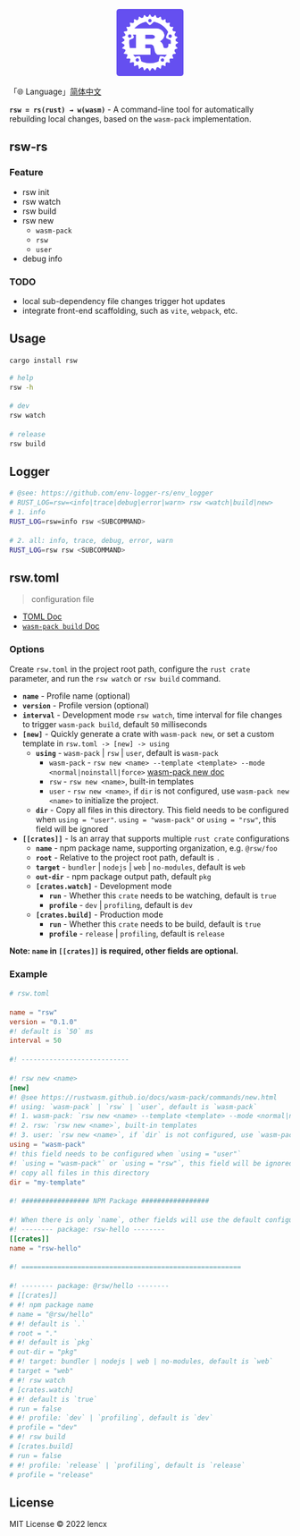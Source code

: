 <p align="center">
  <img src="./rsw.png" width="120">
</p>

「🌐 Language」[简体中文](./README.zh_CN.md)

**`rsw = rs(rust) → w(wasm)`** - A command-line tool for automatically rebuilding local changes, based on the `wasm-pack` implementation.

## rsw-rs

### Feature

- rsw init
- rsw watch
- rsw build
- rsw new
  - `wasm-pack`
  - `rsw`
  - `user`
- debug info

### TODO

- local sub-dependency file changes trigger hot updates
- integrate front-end scaffolding, such as `vite`, `webpack`, etc.

## Usage

```bash
cargo install rsw
```

```bash
# help
rsw -h

# dev
rsw watch

# release
rsw build
```

## Logger

```bash
# @see: https://github.com/env-logger-rs/env_logger
# RUST_LOG=rsw=<info|trace|debug|error|warn> rsw <watch|build|new>
# 1. info
RUST_LOG=rsw=info rsw <SUBCOMMAND>

# 2. all: info, trace, debug, error, warn
RUST_LOG=rsw rsw <SUBCOMMAND>
```

## rsw.toml

> configuration file

- [TOML Doc](https://toml.io/en/)
- [`wasm-pack build` Doc](https://rustwasm.github.io/docs/wasm-pack/commands/build.html)

### Options

Create `rsw.toml` in the project root path, configure the `rust crate` parameter, and run the `rsw watch` or `rsw build` command.

- **`name`** - Profile name (optional)
- **`version`** - Profile version (optional)
- **`interval`** - Development mode `rsw watch`, time interval for file changes to trigger `wasm-pack build`, default `50` milliseconds
- **`[new]`** - Quickly generate a crate with `wasm-pack new`, or set a custom template in `rsw.toml -> [new] -> using`
  - **`using`** - `wasm-pack` | `rsw` | `user`, default is `wasm-pack`
    - `wasm-pack` - `rsw new <name> --template <template> --mode <normal|noinstall|force>` [wasm-pack new doc](https://rustwasm.github.io/docs/wasm-pack/commands/new.html)
    - `rsw` - `rsw new <name>`, built-in templates
    - `user` - `rsw new <name>`, if `dir` is not configured, use `wasm-pack new <name>` to initialize the project.
  - **`dir`** - Copy all files in this directory. This field needs to be configured when `using = "user"`. `using = "wasm-pack"` or `using = "rsw"`, this field will be ignored
- **`[[crates]]`** - Is an array that supports multiple `rust crate` configurations
  - **`name`** - npm package name, supporting organization, e.g. `@rsw/foo`
  - **`root`** - Relative to the project root path, default is `.`
  - **`target`** - `bundler` | `nodejs` | `web` | `no-modules`, default is `web`
  - **`out-dir`** - npm package output path, default `pkg`
  - **`[crates.watch]`** - Development mode
    - **`run`** - Whether this `crate` needs to be watching, default is `true`
    - **`profile`** - `dev` | `profiling`, default is `dev`
  - **`[crates.build]`** - Production mode
    - **`run`** - Whether this `crate` needs to be build, default is `true`
    - **`profile`** - `release` | `profiling`, default is `release`

**Note: `name` in `[[crates]]` is required, other fields are optional.**

### Example

```toml
# rsw.toml

name = "rsw"
version = "0.1.0"
#! default is `50` ms
interval = 50

#! ---------------------------

#! rsw new <name>
[new]
#! @see https://rustwasm.github.io/docs/wasm-pack/commands/new.html
#! using: `wasm-pack` | `rsw` | `user`, default is `wasm-pack`
#! 1. wasm-pack: `rsw new <name> --template <template> --mode <normal|noinstall|force>`
#! 2. rsw: `rsw new <name>`, built-in templates
#! 3. user: `rsw new <name>`, if `dir` is not configured, use `wasm-pack new <name>` to initialize the project
using = "wasm-pack"
#! this field needs to be configured when `using = "user"`
#! `using = "wasm-pack"` or `using = "rsw"`, this field will be ignored
#! copy all files in this directory
dir = "my-template"

#! ################# NPM Package #################

#! When there is only `name`, other fields will use the default configuration
#! -------- package: rsw-hello --------
[[crates]]
name = "rsw-hello"

#! =======================================================

#! -------- package: @rsw/hello --------
# [[crates]]
# #! npm package name
# name = "@rsw/hello"
# #! default is `.`
# root = "."
# #! default is `pkg`
# out-dir = "pkg"
# #! target: bundler | nodejs | web | no-modules, default is `web`
# target = "web"
# #! rsw watch
# [crates.watch]
# #! default is `true`
# run = false
# #! profile: `dev` | `profiling`, default is `dev`
# profile = "dev"
# #! rsw build
# [crates.build]
# run = false
# #! profile: `release` | `profiling`, default is `release`
# profile = "release"
```

## License

MIT License © 2022 lencx
